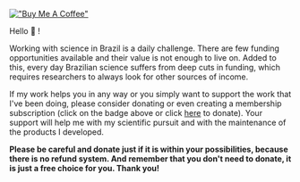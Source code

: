 [!["Buy Me A Coffee"](https://www.buymeacoffee.com/assets/img/custom_images/orange_img.png)](https://www.buymeacoffee.com/danielvartan)

Hello 👋 !

Working with science in Brazil is a daily challenge. There are few funding opportunities available and their value is not enough to live on. Added to this, every day Brazilian science suffers from deep cuts in funding, which requires researchers to always look for other sources of income.

If my work helps you in any way or you simply want to support the work that I've been doing, please consider donating or even creating a membership subscription (click on the badge above or click [here](https://www.buymeacoffee.com/danielvartan) to donate). Your support will help me with my scientific pursuit and with the maintenance of the products I developed.

__Please be careful and donate just if it is within your possibilities, because there is no refund system. And remember that you don't need to donate, it is just a free choice for you. Thank you!__
